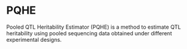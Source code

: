 # PQHE
Pooled QTL Heritability Estimator (PQHE) is a method to estimate QTL heritability using pooled sequencing data obtained under different experimental designs.
